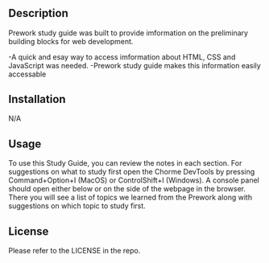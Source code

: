 # <Prework-study-guide>

## Description

Prework study guide was built to provide imformation on the preliminary building blocks for web development.

-A quick and esay way to access imformation about HTML, CSS and JavaScript was needed.
-Prework study guide makes this information easily accessable

## Installation

N/A

## Usage

To use this Study Guide, you can review the notes in each section. For suggestions on what to study first open the Chorme DevTools by pressing Command+Option+I (MacOS) or ControlShift+I (Windows). A console panel should open either below or on the side of the webpage in the browser. There you will see a list of topics we learned from the Prework along with suggestions on which topic to study first.

## License

Please refer to the LICENSE in the repo.
